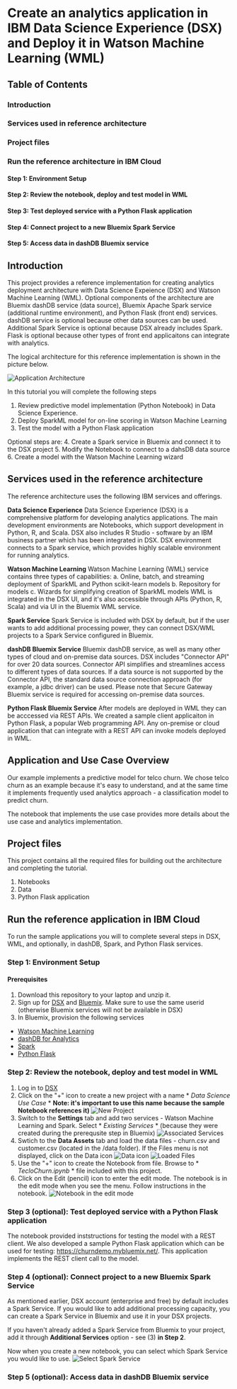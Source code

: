 # Create an analytics application in IBM Data Science Experience (DSX) and Deploy it in Watson Machine Learning (WML) 

## Table of Contents
### Introduction
### Services used in reference architecture
### Project files
### Run the reference architecture in IBM Cloud
#### Step 1: Environment Setup
#### Step 2: Review the notebook, deploy and test model in WML
#### Step 3: Test deployed service with a Python Flask application
#### Step 4: Connect project to a new Bluemix Spark Service
#### Step 5: Access data in dashDB Bluemix service

## Introduction
This project provides a reference implementation for creating analytics deployment architecture with Data Science Expeience (DSX) and Watson Machine Learning (WML). Optional components of the architecture are Bluemix dashDB service (data source), Bluemix Apache Spark service (additional runtime environment), and Python Flask (front end) services. dashDB service is optional because other data sources can be used. Additional Spark Service is optional because DSX already includes Spark. Flask is optional because other types of front end applicaitons can integrate with analytics.
 
The logical architecture for this reference implementation is shown in the picture below.

![Application Architecture](static/imgs/architecture.png?raw=true)

In this tutorial you will complete the following steps
1. Review predictive model implementation (Python Notebook) in Data Science Experience. 
2. Deploy SparkML model for on-line scoring in Watson Machine Learning
3. Test the model with a Python Flask application

Optional steps are:
4. Create a Spark service in Bluemix and connect it to the DSX project
5. Modify the Notebook to connect to a dahsDB data source
6. Create a model with the Watson Machine Learning wizard

## Services used in the reference architecture
The reference architecture uses the following IBM services and offerings.

**Data Science Experience**
Data Science Experience (DSX) is a comprehensive platform for developing analytics applications. The main development environments are Notebooks, which support development in Python, R, and Scala. DSX also includes R Studio - software by an IBM business partner which has been integrated in DSX. DSX environment connects to a Spark service, which provides highly scalable environment for running analytics. 

**Watson Machine Learning**
Watson Machine Learning (WML) service contains three types of capabilities: 
a. Online, batch, and streaming deployment of SparkML and Python scikit-learn models
b. Repository for models
c. Wizards for simplifying creation of SparkML models
WML is integrated in the DSX UI, and it's also accessible through APIs (Python, R, Scala) and via UI in the Bluemix WML service. 

**Spark Service**
Spark Service is included with DSX by default, but if the user wants to add additional processing power, they can connect DSX/WML projects to a Spark Service configured in Bluemix. 

**dashDB Bluemix Service**
Bluemix dashDB service, as well as many other types of cloud and on-premise data sources. DSX includes "Connector API" for over 20 data sources. Connector API simplifies and streamlines access to different types of data sources. If a data source is not supported by the Connector API, the standard data source connection approach (for example, a jdbc driver) can be used. Please note that Secure Gateway Bluemix service is required for accessing on-premise data sources. 

**Python Flask Bluemix Service**
After models are deployed in WML they can be acccessed via REST APIs. We created a sample client applicaiton in Python Flask, a popular Web programming API. Any on-premise or cloud application that can integrate with a REST API can invoke models deployed in WML. 

## Application and Use Case Overview
Our example implements a predictive model for telco churn. We chose telco churn as an example because it's easy to understand, and at the same time it implements frequently used analytics approach - a classification model to predict churn. 

The notebook that implements the use case provides more details about the use case and analytics implementation. 
 
## Project files
This project contains all the required files for building out the architecture and completing the tutorial.
1. Notebooks
2. Data
3. Python Flask application

## Run the reference application in IBM Cloud
To run the sample applications you will to complete several steps in DSX, WML, and optionally, in dashDB, Spark, and Python Flask services.  

### Step 1: Environment Setup

#### Prerequisites

1. Download this repository to your laptop and unzip it.
2. Sign up for [DSX](https://datascience.ibm.com/) and [Bluemix](https://bluemix.net). Make sure to use the same userid (otherwise Bluemix services will not be available in DSX)
3. In Bluemix, provision the following services
- [Watson Machine Learning](https://console.ng.bluemix.net/catalog/services/ibm-watson-machine-learning/?env_id=ibm:yp:us-south)
- [dashDB for Analytics](https://console.ng.bluemix.net/catalog/services/dashdb-for-analytics?env_id=ibm:yp:us-south&taxonomyNavigation=apps)
- [Spark](https://console.ng.bluemix.net/catalog/services/apache-spark?env_id=ibm:yp:us-south&taxonomyNavigation=apps)
- [Python Flask](https://console.ng.bluemix.net/catalog/starters/python-flask?env_id=ibm:yp:us-south&taxonomyNavigation=apps)

### Step 2: Review the notebook, deploy and test model in WML
1. Log in to [DSX](https://datascience.ibm.com/)
2. Click on the "+" icon to create a new project with a name * *Data Science Use Case* * **Note: it's important to use this name because the sample Notebook references it)**
![New Project](static/imgs/NewProject.PNG?raw=true)
3. Switch to the **Settings** tab and add two services - Watson Machine Learning and Spark. Select * *Existing Services* * (because they were created during the prerequsite step in Bluemix)
![Associated Services](static/imgs/AddServices.PNG?raw=true)
3. Swtich to the **Data Assets** tab and load the data files - churn.csv and customer.csv (located in the /data folder). If the Files menu is not displayed, click on the Data icon ![Data icon](static/imgs/DataIcon.PNG?raw=true)
![Loaded Files](static/imgs/LoadedFiles.PNG?raw=true)
4. Use the "+" icon to create the Notebook from file. Browse to * *TecloChurn.ipynb* * file included with this project. 
5. Click on the Edit (pencil) icon to enter the edit mode. The notebook is in the edit mode when you see the menu. Follow instructions in the notebook.
![Notebook in the edit mode](static/imgs/NotebookEditMode.PNG?raw=true)

### Step 3 (optional): Test deployed service with a Python Flask application
The notebook provided inststructions for testing the model with a REST client. We also developed a sample Python Flask application which can be used for testing: https://churndemo.mybluemix.net/. This application implements the REST client call to the model. 

### Step 4 (optional): Connect project to a new Bluemix Spark Service
As mentioned earlier, DSX account (enterprise and free) by default includes a Spark Service. If you would like to add additional processing capacity, you can create a Spark Service in Bluemix and use it in your DSX projects. 

If you haven't already added a Spark Service from Bluemix to your project, add it through **Additional Services** option - see (3) **in Step 2**.  

Now when you create a new notebook, you can select which Spark Service you would like to use.
![Select Spark Service](static/imgs/SelectSparkService.PNG?raw=true)

### Step 5 (optional): Access data in dashDB Bluemix service
